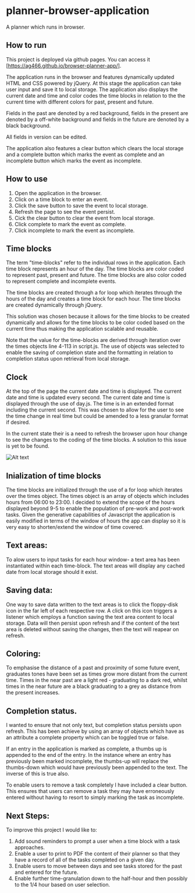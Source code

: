# planner-browser-application
A planner which runs in browser.

## How to run
This project is deployed via github pages. You can access it [https://ag466.github.io/browser-planner-app/].

The application runs in the browser and features dynamically updated HTML and CSS powered by jQuery. At this stage the application can take user input and save it to local storage. The application also displays the current date and time and color codes the time blocks in relation to the the current time with different colors for past, present and future.

Fields in the past are denoted by a red background, fields in the present are denoted by a off-white background and fields in the future are denoted by a black background.


All fields in version can be edited.

The application also features a clear button which clears the local storage and a complete button which marks the event as complete and an incomplete button which marks the event as incomplete.

## How to use
1. Open the application in the browser.
2. Click on a time block to enter an event.
3. Click the save button to save the event to local storage.
4. Refresh the page to see the event persist.
5. Cick the clear button to clear the event from local storage.
6. Click complete to mark the event as complete.
7. Click incomplete to mark the event as incomplete.

## Time blocks
The term "time-blocks" refer to the individual rows in the application. Each time block represents an hour of the day. The time blocks are color coded to represent past, present and future. The time blocks are also color coded to represent complete and incomplete events.

The time blocks are created through a for loop which iterates through the hours of the day and creates a time block for each hour. The time blocks are created dynamically through jQuery.

This solution was chosen because it allows for the time blocks to be created dynamically and allows for the time blocks to be color coded based on the current time thus making the application scalable and reusable.

Note that the value for the time-blocks are derived through iteration over the times objects line 4-113 in script.js. The use of objects was selected to enable the saving of completion state and the formatting in relation to completion status upon retrieval from local storage.

## Clock
At the top of the page the current date and time is displayed. The current date and time is updated every second. The current date and time is displayed through the use of day.js. The time is in an extended format including the current second. This was chosen to allow for the user to see the time change in real time but could be amended to a less granular format if desired.

In the current state their is a need to refresh the browser upon hour change to see the changes to the coding of the time blocks. A solution to this issue is yet to be found.

![Alt text](assets/clock.png)

## Inialization of time blocks
The time blocks are initialized through the use of a for loop which iterates over the times object. The times object is an array of objects which includes hours from 06:00 to 23:00. I decided to extend the scope of the hours displayed beyond 9-5 to enable the population of pre-work and post-work tasks. Given the generative capabilities of Javascript the application is easily modified in terms of the window of hours the app can display so it is very easy to shorten/extend the window of time covered. 

## Text areas:
To alow users to input tasks for each hour window- a text area has been instantiated within each time-block. The text areas will display any cached date from local storage should it exist. 

## Saving data:
One way to save data written to the text areas is to click the floppy-disk icon in the far left of each respective row. A click on this icon triggers a listener which employs a function saving the text area content to local storage. Data will then persist upon refresh and if the content of the text area is deleted without saving the changes, then the text will reapear on refresh.

## Coloring:
To emphasise the distance of a past and proximity of some future event, graduates tones have been set as times grow more distant from the current time. Times in the near past are a light red - graduating to a dark red, whilst times in the near future are a black graduating to a grey as distance from the present increases. 

## Completion status.
I wanted to ensure that not only text, but completion status persists upon refresh. This has been achieve by using an array of objects which have as an attribute a complete property which can be toggled true or false. 

If an entry in the application is marked as complete, a thumbs up is appended to the end of the entry. In the instance where an entry has previously been marked incomplete, the thumbs-up will replace the thumbs-down which would have previously been appended to the text. The inverse of this is true also.

To enable users to remove a task completely I have included a clear button. This ensures that users can remove a task they may have erroneously entered without having to resort to simply marking the task as incomplete.

## Next Steps:
To improve this project I would like to:
1. Add sound reminders to prompt a user when a time block with a task approaches.
2. Enable a user to print to PDF the content of their planner so that they have a record of all of the tasks completed on a given day.
3. Enable users to move between days and see tasks stored for the past and entered for the future.
4. Enable further time-granulation down to the half-hour and then possibly to the 1/4 hour based on user selection.

